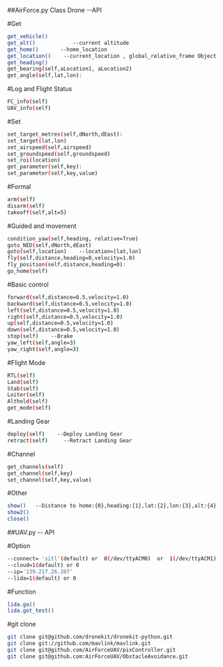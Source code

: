 ##AirForce.py Class Drone --API

#Get
```bash
get_vehicle() 
get_alt()            --current altitude
get_home()       --home_location
get_location()    --current_location , global_relative_frame Object
get_heading() 
get_bearing(self,aLocation1, aLocation2)
get_angle(self,lat,lon):
```

#Log and Flight Status
```bash
FC_info(self)
UAV_info(self)
```

#Set
```bash
set_target_metres(self,dNorth,dEast):
set_target(lat,lon)
set_airspeed(self,airspeed)
set_groundspeed(self,groundspeed)
set_roi(location)
get_parameter(self,key):
set_parameter(self,key,value)
```

#Formal
```bash
arm(self)
disarm(self)
takeoff(self,alt=5)
```

#Guided and movement
```bash
condition_yaw(self,heading, relative=True)
goto_NED(self,dNorth,dEast)
goto(self,location)    --location=[lat,lon]
fly(self,distance,heading=0,velocity=1.0)
fly_position(self,distance,heading=0):
go_home(self)
```

#Basic control
```bash
forward(self,distance=0.5,velocity=1.0)
backward(self,distance=0.5,velocity=1.0)
left(self,distance=0.5,velocity=1.0)
right(self,distance=0.5,velocity=1.0)
up(self,distance=0.5,velocity=1.0)
down(self,distance=0.5,velocity=1.0)
stop(self)    --Brake
yaw_left(self,angle=3)
yaw_right(self,angle=3)
```

#Flight Mode
```bash
RTL(self)
Land(self)
Stab(self)
Loiter(self)
Althold(self)
get_mode(self)
```

#Landing Gear
```bash
deploy(self)    --Deploy Landing Gear
retract(self)     --Retract Landing Gear
```

#Channel
```bash
get_channels(self)
get_channel(self,key)
set_channel(self,key,value)
```


#Other
```bash
show()   --Distance to home:{0},heading:{1},lat:{2},lon:{3},alt:{4}
show2()
close()
```

##UAV.py -- API

#Option
```bash
--connect= 'sitl'(default) or  0(/dev/ttyACM0)  or  1(/dev/ttyACM1)
--cloud=1(default) or 0
--ip='139.217.26.207'
--lida=1(default) or 0
```
#Function
```bash
lida.go()
lida.got_test()
```
#git clone
```bash
git clone git@github.com/dronekit/dronekit-python.git
git clone git://github.com/mavlink/mavlink.git
git clone git@github.com/AirForceUAV/pixController.git
git clone git@github.com:AirForceUAV/ObstacleAvoidance.git
```
